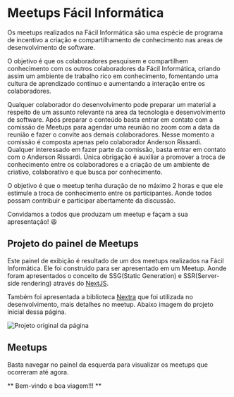 # Meetups Fácil Informática

Os meetups realizados na Fácil Informática são uma espécie de programa de incentivo a criação e compartilhamento de conhecimento nas areas de desenvolvimento de software. 

O objetivo é que os colaboradores pesquisem e compartilhem conhecimento com os outros colaboradores da Fácil Informática, criando assim um ambiente de trabalho rico em conhecimento, fomentando uma cultura de aprendizado continuo e aumentando a interação entre os colaboradores. 

Qualquer colaborador do desenvolvimento pode preparar um material a respeito de um assunto relevante na area da tecnologia e desenvolvimento de software. 
Após preparar o conteúdo basta entrar em contato com a comissão de Meetups para agendar uma reunião no zoom com a data da reunião e fazer o convite aos demais colaboradores.
Nesse momento a comissão é composta apenas pelo colaborador Anderson Rissardi. Qualquer interessado em fazer parte da comissão, basta entrar em contato com o Anderson Rissardi. Única obrigação é auxiliar a promover a troca de conhecimento entre os colaboradores e a criação de um ambiente de criativo, colaborativo e que busca por conhecimento.

O objetivo é que o meetup tenha duração de no máximo 2 horas e que ele estimule a troca de conhecimento entre os participantes. Aonde todos possam contribuir e participar abertamente da discussão. 

Convidamos a todos que produzam um meetup e façam a sua apresentação! :satisfied:

## Projeto do painel de Meetups

Este painel de exibição é resultado de um dos meetups realizados na Fácil Informática. 
Ele foi construido para ser apresentado em um Meetup. Aonde foram apresentados o conceito de SSG(Static Generation) e SSR(Server-side rendering) através do [NextJS](https://nextjs.org/).

Também foi apresentada a biblioteca [Nextra](https://github.com/shuding/nextra/tree/core) que foi utilizada no desenvolvimento, mais detalhes no meetup. Abaixo imagem do projeto inicial dessa página.

![Projeto original da página](/Meetups.png)

## Meetups

Basta navegar no painel da esquerda para visualizar os meetups que ocorreram até agora.

** Bem-vindo e boa viagem!!! **
